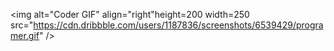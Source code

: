  <img alt="Coder GIF" align="right"height=200 width=250 src="https://cdn.dribbble.com/users/1187836/screenshots/6539429/programer.gif" />
